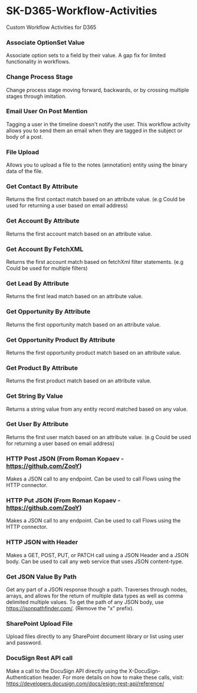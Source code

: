 # SK-D365-Workflow-Activities
Custom Workflow Activities for D365

### Associate OptionSet Value
Associate option sets to a field by their value. A gap fix for limited functionality in workflows.

### Change Process Stage
Change process stage moving forward, backwards, or by crossing multiple stages through imitation.

### Email User On Post Mention
Tagging a user in the timeline doesn't notify the user. This workflow activity allows you to send them an email when they are tagged in the subject or body of a post.

### File Upload
Allows you to upload a file to the notes (annotation) entity using the binary data of the file.

### Get Contact By Attribute
Returns the first contact match based on an attribute value. (e.g Could be used for returning a user based on email address)

### Get Account By Attribute
Returns the first account match based on an attribute value.

### Get Account By FetchXML
Returns the first account match based on fetchXml filter statements. (e.g Could be used for multiple filters)

### Get Lead By Attribute
Returns the first lead match based on an attribute value.

### Get Opportunity By Attribute
Returns the first opportunity match based on an attribute value.

### Get Opportunity Product By Attribute
Returns the first opportunity product match based on an attribute value.

### Get Product By Attribute
Returns the first product match based on an attribute value.

### Get String By Value
Returns a string value from any entity record matched based on any value.

### Get User By Attribute
Returns the first user match based on an attribute value. (e.g Could be used for returning a user based on email address)

### HTTP Post JSON (From Roman Kopaev - https://github.com/ZooY)
Makes a JSON call to any endpoint. Can be used to call Flows using the HTTP connector.

### HTTP Put JSON (From Roman Kopaev - https://github.com/ZooY)
Makes a JSON call to any endpoint. Can be used to call Flows using the HTTP connector.

### HTTP JSON with Header
Makes a GET, POST, PUT, or PATCH call using a JSON Header and a JSON body. Can be used to call any web service that uses JSON content-type.

### Get JSON Value By Path
Get any part of a JSON response though a path. Traverses through nodes, arrays, and allows for the return of multiple data types as well as comma delimited multiple values. To get the path of any JSON body, use https://jsonpathfinder.com/. (Remove the "x" prefix).

### SharePoint Upload File
Upload files directly to any SharePoint document library or list using user and password.

### DocuSign Rest API call
Make a call to the DocuSign API directly using the X-DocuSign-Authentication header. For more details on how to make these calls, visit: https://developers.docusign.com/docs/esign-rest-api/reference/
